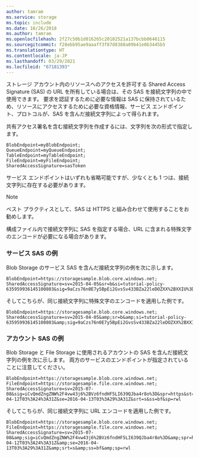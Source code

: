 ```yaml
---
author: tamram
ms.service: storage
ms.topic: include
ms.date: 10/26/2018
ms.author: tamram
ms.openlocfilehash: 2f27c50b1d016265c20102521a137bcbb0646115
ms.sourcegitcommit: f28ebb95ae9aaaff3f87d8388a09b41e0b3445b5
ms.translationtype: HT
ms.contentlocale: ja-JP
ms.lasthandoff: 03/29/2021
ms.locfileid: "67181393"
---
```

ストレージ アカウント内のリソースへのアクセスを許可する Shared Access Signature (SAS) の URL を所有している場合は、その SAS を接続文字列の中で使用できます。 要求を認証するために必要な情報は SAS に保持されているため、リソースにアクセスするために必要な資格情報、サービス エンドポイント、プロトコルが、SAS を含んだ接続文字列によって得られます。

共有アクセス署名を含む接続文字列を作成するには、文字列を次の形式で指定します。

```
BlobEndpoint=myBlobEndpoint;
QueueEndpoint=myQueueEndpoint;
TableEndpoint=myTableEndpoint;
FileEndpoint=myFileEndpoint;
SharedAccessSignature=sasToken
```

サービス エンドポイントはいずれも省略可能ですが、少なくとも 1 つは、接続文字列に存在する必要があります。

> [!NOTE]
> ベスト プラクティスとして、SAS は HTTPS と組み合わせて使用することをお勧めします。
>
> 構成ファイル内で接続文字列に SAS を指定する場合、URL に含まれる特殊文字のエンコードが必要になる場合があります。
>
>

### <a name="service-sas-example"></a>サービス SAS の例
Blob Storage のサービス SAS を含んだ接続文字列の例を次に示します。

```
BlobEndpoint=https://storagesample.blob.core.windows.net;
SharedAccessSignature=sv=2015-04-05&sr=b&si=tutorial-policy-635959936145100803&sig=9aCzs76n0E7y5BpEi2GvsSv433BZa22leDOZXX%2BXXIU%3D
```

そしてこちらが、同じ接続文字列に特殊文字のエンコードを適用した例です。

```
BlobEndpoint=https://storagesample.blob.core.windows.net;
SharedAccessSignature=sv=2015-04-05&amp;sr=b&amp;si=tutorial-policy-635959936145100803&amp;sig=9aCzs76n0E7y5BpEi2GvsSv433BZa22leDOZXX%2BXXIU%3D
```

### <a name="account-sas-example"></a>アカウント SAS の例
Blob Storage と File Storage に使用されるアカウントの SAS を含んだ接続文字列の例を次に示します。 両方のサービスのエンドポイントが指定されていることに注意してください。

```
BlobEndpoint=https://storagesample.blob.core.windows.net;
FileEndpoint=https://storagesample.file.core.windows.net;
SharedAccessSignature=sv=2015-07-08&sig=iCvQmdZngZNW%2F4vw43j6%2BVz6fndHF5LI639QJba4r8o%3D&spr=https&st=2016-04-12T03%3A24%3A31Z&se=2016-04-13T03%3A29%3A31Z&srt=s&ss=bf&sp=rwl
```

そしてこちらが、同じ接続文字列に URL エンコードを適用した例です。

```
BlobEndpoint=https://storagesample.blob.core.windows.net;
FileEndpoint=https://storagesample.file.core.windows.net;
SharedAccessSignature=sv=2015-07-08&amp;sig=iCvQmdZngZNW%2F4vw43j6%2BVz6fndHF5LI639QJba4r8o%3D&amp;spr=https&amp;st=2016-04-12T03%3A24%3A31Z&amp;se=2016-04-13T03%3A29%3A31Z&amp;srt=s&amp;ss=bf&amp;sp=rwl
```

